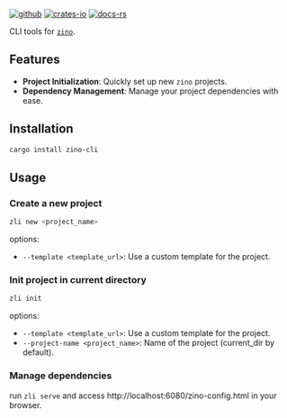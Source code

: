 [![github]](https://github.com/zino-rs/zino)
[![crates-io]](https://crates.io/crates/zino-cli)
[![docs-rs]](https://docs.rs/zino-cli)

[github]: https://img.shields.io/badge/github-8da0cb?labelColor=555555&logo=github
[crates-io]: https://img.shields.io/badge/crates.io-fc8d62?labelColor=555555&logo=rust
[docs-rs]: https://img.shields.io/badge/docs.rs-66c2a5?labelColor=555555&logo=docs.rs

CLI tools for [`zino`].

[`zino`]: https://github.com/zino-rs/zino

## Features
- **Project Initialization**: Quickly set up new `zino` projects.
- **Dependency Management**: Manage your project dependencies with ease.

## Installation
```sh
cargo install zino-cli
```

## Usage

### Create a new project
```sh
zli new <project_name>
```
options:
- `--template <template_url>`: Use a custom template for the project.

### Init project in current directory
```sh
zli init
```
options:
- `--template <template_url>`: Use a custom template for the project.
- `--project-name <project_name>`: Name of the project (current_dir by default).

### Manage dependencies
run `zli serve` and access http://localhost:6080/zino-config.html in your browser.